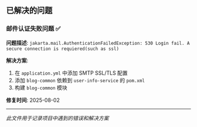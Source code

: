 ## 已解决的问题

### 邮件认证失败问题 ✅
**问题描述**: `jakarta.mail.AuthenticationFailedException: 530 Login fail. A secure connection is requiered(such as ssl)`

**解决方案**: 
1. 在 `application.yml` 中添加 SMTP SSL/TLS 配置
2. 添加 `blog-common` 依赖到 `user-info-service` 的 `pom.xml`
3. 构建 `blog-common` 模块

**修复时间**: 2025-08-02

---
*此文件用于记录项目中遇到的错误和解决方案*